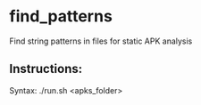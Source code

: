 # find_patterns
Find string patterns in files for static APK analysis

## Instructions:
Syntax: ./run.sh <keywords> <apks_folder>
